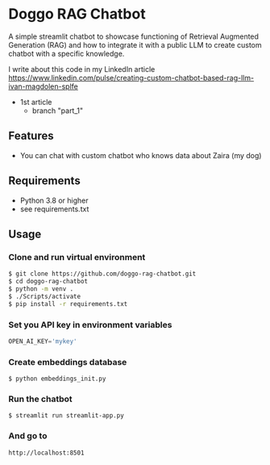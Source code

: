 # Doggo RAG Chatbot
A simple streamlit chatbot to showcase functioning of Retrieval Augmented Generation (RAG) and how to integrate it with
a public LLM to create custom chatbot with a specific knowledge.

I write about this code in my LinkedIn article https://www.linkedin.com/pulse/creating-custom-chatbot-based-rag-llm-ivan-magdolen-splfe

- 1st article
  - branch "part_1"

## Features

- You can chat with custom chatbot who knows data about Zaira (my dog)

## Requirements

- Python 3.8 or higher
- see requirements.txt

## Usage

### Clone and run virtual environment
```bash
$ git clone https://github.com/doggo-rag-chatbot.git
$ cd doggo-rag-chatbot
$ python -m venv .
$ ./Scripts/activate
$ pip install -r requirements.txt
```

### Set you API key in environment variables
```python
OPEN_AI_KEY='mykey'
```

### Create embeddings database
```shell
$ python embeddings_init.py
```

### Run the chatbot
```shell
$ streamlit run streamlit-app.py
```
### And go to 
```shell
http://localhost:8501
```

